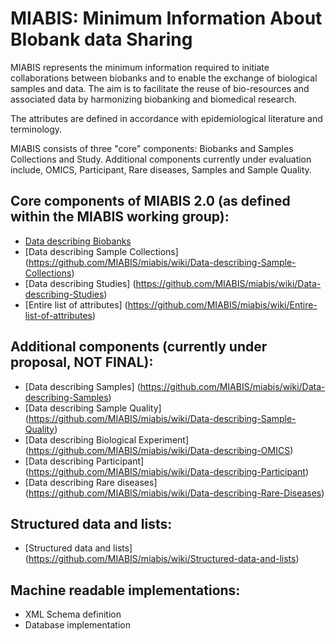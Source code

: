 # MIABIS: Minimum Information About BIobank data Sharing

MIABIS represents the minimum information required to initiate collaborations between biobanks and to enable the exchange of biological samples and data. The aim is to facilitate the reuse of bio-resources and associated data by harmonizing biobanking and biomedical research.

The attributes are defined in accordance with epidemiological literature and terminology.

MIABIS consists of three "core" components: Biobanks and Samples Collections and Study. Additional components currently under evaluation include, OMICS, Participant, Rare diseases, Samples and Sample Quality.

## Core components of MIABIS 2.0 (as defined within the MIABIS working group):

* [Data describing Biobanks](https://github.com/MIABIS/miabis/wiki/Data-describing-Biobank)
* [Data describing Sample Collections] (https://github.com/MIABIS/miabis/wiki/Data-describing-Sample-Collections)
* [Data describing Studies] (https://github.com/MIABIS/miabis/wiki/Data-describing-Studies)
* [Entire list of attributes] (https://github.com/MIABIS/miabis/wiki/Entire-list-of-attributes)

## Additional components (currently under proposal, NOT FINAL):

* [Data describing Samples] (https://github.com/MIABIS/miabis/wiki/Data-describing-Samples)
* [Data describing Sample Quality] (https://github.com/MIABIS/miabis/wiki/Data-describing-Sample-Quality)
* [Data describing Biological Experiment] (https://github.com/MIABIS/miabis/wiki/Data-describing-OMICS)
* [Data describing Participant] (https://github.com/MIABIS/miabis/wiki/Data-describing-Participant)
* [Data describing Rare diseases] (https://github.com/MIABIS/miabis/wiki/Data-describing-Rare-Diseases)

## Structured data and lists:

* [Structured data and lists] (https://github.com/MIABIS/miabis/wiki/Structured-data-and-lists)

## Machine readable implementations:

* XML Schema definition
* Database implementation